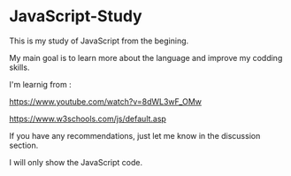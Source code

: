 # JavaScript-Study
This is my study of JavaScript from the begining.

My main goal is to learn more about the language and improve my codding skills.

I'm learnig from : 

https://www.youtube.com/watch?v=8dWL3wF_OMw 

https://www.w3schools.com/js/default.asp

If you have any recommendations, just let me know in the discussion section.

I will only show the JavaScript code.
